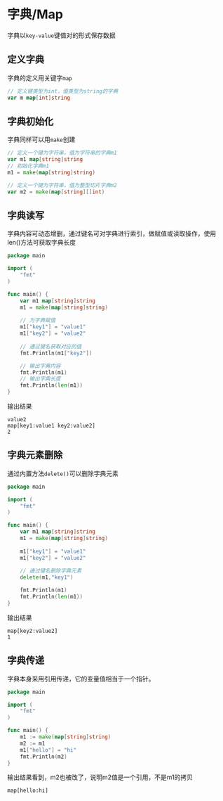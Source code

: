 # 字典/Map

字典以`key-value`键值对的形式保存数据

## 定义字典

字典的定义用关键字`map`

```go
// 定义键类型为int，值类型为string的字典
var m map[int]string
```

## 字典初始化

字典同样可以用`make`创建

```go
// 定义一个键为字符串，值为字符串的字典m1
var m1 map[string]string
// 初始化字典m1
m1 = make(map[string]string)

// 定义一个键为字符串，值为整型切片字典m2
var m2 = make(map[string][]int)
```


## 字典读写
字典内容可动态增删，通过键名可对字典进行索引，做赋值或读取操作，使用len()方法可获取字典长度
```go
package main

import (
	"fmt"
)

func main() {
	var m1 map[string]string
	m1 = make(map[string]string)
	
	// 为字典赋值
	m1["key1"] = "value1"
	m1["key2"] = "value2"
	
	// 通过键名获取对应的值
	fmt.Println(m1["key2"])

	// 输出字典内容
	fmt.Println(m1)
	// 输出字典长度
	fmt.Println(len(m1))
}
```
输出结果
```
value2
map[key1:value1 key2:value2]
2
```
## 字典元素删除
通过内置方法`delete()`可以删除字典元素
```go
package main

import (
	"fmt"
)

func main() {
	var m1 map[string]string
	m1 = make(map[string]string)
	
	m1["key1"] = "value1"
	m1["key2"] = "value2"
	
	// 通过键名删除字典元素
	delete(m1,"key1")

	fmt.Println(m1)
	fmt.Println(len(m1))
}
```
输出结果
```
map[key2:value2]
1
```

## 字典传递
字典本身采用引用传递，它的变量值相当于一个指针。
```go
package main

import (
	"fmt"
)

func main() {
	m1 := make(map[string]string)
	m2 := m1
	m1["hello"] = "hi"
	fmt.Println(m2)
}
```
输出结果看到，m2也被改了，说明m2值是一个引用，不是m1的拷贝
```
map[hello:hi]
```
